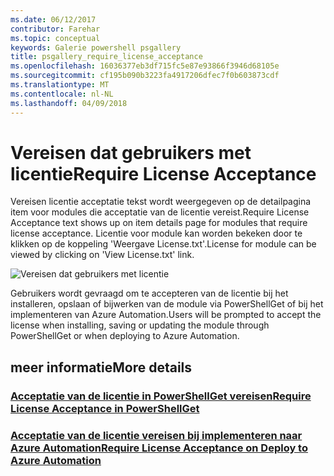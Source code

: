 ```yaml
---
ms.date: 06/12/2017
contributor: Farehar
ms.topic: conceptual
keywords: Galerie powershell psgallery
title: psgallery_require_license_acceptance
ms.openlocfilehash: 16036377eb3df715fc5e87e93866f3946d68105e
ms.sourcegitcommit: cf195b090b3223fa4917206dfec7f0b603873cdf
ms.translationtype: MT
ms.contentlocale: nl-NL
ms.lasthandoff: 04/09/2018
---
```

<a name="require-license-acceptance"></a><span data-ttu-id="3104a-103">Vereisen dat gebruikers met licentie</span><span class="sxs-lookup"><span data-stu-id="3104a-103">Require License Acceptance</span></span>
===========================

<span data-ttu-id="3104a-104">Vereisen licentie acceptatie tekst wordt weergegeven op de detailpagina item voor modules die acceptatie van de licentie vereist.</span><span class="sxs-lookup"><span data-stu-id="3104a-104">Require License Acceptance text shows up on item details page for modules that require license acceptance.</span></span> <span data-ttu-id="3104a-105">Licentie voor module kan worden bekeken door te klikken op de koppeling 'Weergave License.txt'.</span><span class="sxs-lookup"><span data-stu-id="3104a-105">License for module can be viewed by clicking on 'View License.txt' link.</span></span>

![Vereisen dat gebruikers met licentie](Images/RequireLicenseAcceptance.png)

<span data-ttu-id="3104a-107">Gebruikers wordt gevraagd om te accepteren van de licentie bij het installeren, opslaan of bijwerken van de module via PowerShellGet of bij het implementeren van Azure Automation.</span><span class="sxs-lookup"><span data-stu-id="3104a-107">Users will be prompted to accept the license when installing, saving or updating the module through PowerShellGet or when deploying to Azure Automation.</span></span>

## <a name="more-details"></a><span data-ttu-id="3104a-108">meer informatie</span><span class="sxs-lookup"><span data-stu-id="3104a-108">More details</span></span>
### <a name="require-license-acceptance-in-powershellgetpsgetmodulerequirelicenseacceptancemd"></a>[<span data-ttu-id="3104a-109">Acceptatie van de licentie in PowerShellGet vereisen</span><span class="sxs-lookup"><span data-stu-id="3104a-109">Require License Acceptance in PowerShellGet</span></span>](../psget/module/RequireLicenseAcceptance.md)
### <a name="require-license-acceptance-on-deploy-to-azure-automationpsgallerydeploytoazureautomationrequirelicenseacceptancemd"></a>[<span data-ttu-id="3104a-110">Acceptatie van de licentie vereisen bij implementeren naar Azure Automation</span><span class="sxs-lookup"><span data-stu-id="3104a-110">Require License Acceptance on Deploy to Azure Automation</span></span>](psgallery_deploy_to_azure_automation_requireLicenseAcceptance.md)